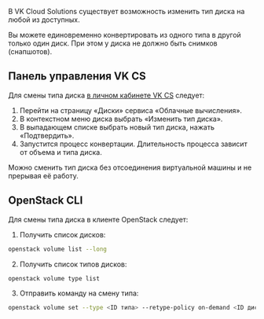 В VK Cloud Solutions существует возможность изменить тип диска на любой из доступных.

Вы можете единовременно конвертировать из одного типа в другой только один диск. При этом у диска не должно быть снимков (снапшотов).

## Панель управления VK CS

Для смены типа диска [в личном кабинете VK CS](https://mcs.mail.ru/app/services/infra/servers/) следует:

1. Перейти на страницу «Диски» сервиса «Облачные вычисления».
2. В контекстном меню диска выбрать «Изменить тип диска».
3. В выпадающем списке выбрать новый тип диска, нажать «Подтвердить».
4. Запустится процесс конвертации. Длительность процесса зависит от объема и типа диска.

<warn>

Можно сменить тип диска без отсоединения виртуальной машины и не прерывая её работу.

</warn>

## OpenStack CLI

Для смены типа диска в клиенте OpenStack следует:

1. Получить список дисков:

```bash
openstack volume list --long
```

2. Получить список типов дисков:

```bash
openstack volume type list
```

3. Отправить команду на смену типа:

```bash
openstack volume set --type <ID типа> --retype-policy on-demand <ID диска>
```

